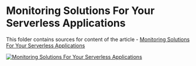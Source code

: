 # Monitoring Solutions For Your Serverless Applications

This folder contains sources for content of the article - [Monitoring Solutions For Your Serverless Applications](https://hands-on.cloud/monitoring-solutions-for-your-serverless-applications/)

[![Monitoring Solutions For Your Serverless Applications](https://hands-on.cloud/monitoring-solutions-for-your-serverless-applications/Monitoring%20Solutions%20For%20Your%20Serverless%20Applications.png)](https://hands-on.cloud/monitoring-solutions-for-your-serverless-applications/)
